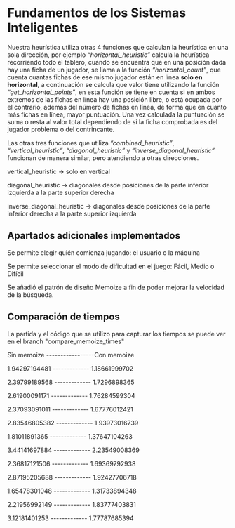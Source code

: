 # Fundamentos de los Sistemas Inteligentes

Nuestra heurística utiliza otras 4 funciones que calculan la heurística en una sola dirección, por ejemplo *“horizontal_heuristic”* calcula la heurística recorriendo todo el tablero, cuando se encuentra que en una posición dada hay una ficha de un jugador, se llama a la función *“horizontal_count”*, que cuenta cuantas fichas de ese mismo jugador están en línea **solo en horizontal**, a continuación se calcula que valor tiene utilizando la función *“get_horizontal_points”*, en esta función se tiene en cuenta si en ambos extremos de las fichas en línea hay una posición libre, o está ocupada por el contrario, además del número de fichas en línea, de forma que en cuanto más fichas en línea, mayor puntuación. Una vez calculada la puntuación se suma o resta al valor total dependiendo de si la ficha comprobada es del jugador problema o del contrincante.

Las otras tres funciones que utiliza *“combined_heuristic”*, *“vertical_heuristic”*, *“diagonal_heuristic”* y *“inverse_diagonal_heuristic”* funcionan de manera similar, pero atendiendo a otras direcciones.

vertical_heuristic → solo en vertical

diagonal_heuristic → diagonales desde posiciones de la parte inferior izquierda a la parte superior derecha

inverse_diagonal_heuristic → diagonales desde posiciones de la parte inferior derecha a la parte superior izquierda

Apartados adicionales implementados
------------------------
Se permite elegir quién comienza jugando: el usuario o la máquina

Se permite seleccionar el modo de dificultad en el juego: Fácil, Medio o Difícil

Se añadió el patrón de diseño Memoize a fin de poder mejorar la velocidad de la búsqueda.

Comparación de tiempos
----------------------------------
La partida y el código que se utilizo para capturar los tiempos se puede ver en el branch "compare_memoize_times"

  Sin memoize  -----------------Con memoize

1.94297194481 ------------- 1.18661999702

2.39799189568 ------------- 1.7296898365

2.61900091171 ------------- 1.76284599304

2.37093091011 ------------- 1.67776012421

2.83546805382 ------------- 1.93973016739

1.81011891365 ------------- 1.37647104263

3.44141697884 ------------- 2.23549008369

2.36817121506 ------------- 1.69369792938

2.87195205688 ------------- 1.92427706718

1.65478301048 ------------- 1.31733894348

2.21956992149 ------------- 1.83777403831

3.12181401253 ------------- 1.77787685394
